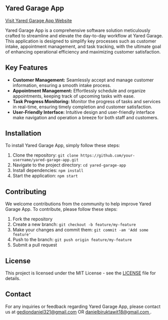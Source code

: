 ## Yared Garage App

[Visit Yared Garage App Website](https://yaredgarage.com/)

Yared Garage App is a comprehensive software solution meticulously crafted to streamline and elevate the day-to-day workflow at Yared Garage. This application is designed to simplify key processes such as customer intake, appointment management, and task tracking, with the ultimate goal of enhancing operational efficiency and maximizing customer satisfaction.

## Key Features

- **Customer Management:** Seamlessly accept and manage customer information, ensuring a smooth intake process.
- **Appointment Management:** Effortlessly schedule and organize appointments, keeping track of upcoming tasks with ease.
- **Task Progress Monitoring:** Monitor the progress of tasks and services in real-time, ensuring timely completion and customer satisfaction.
- **User-Friendly Interface:** Intuitive design and user-friendly interface make navigation and operation a breeze for both staff and customers.

## Installation

To install Yared Garage App, simply follow these steps:

1. Clone the repository: `git clone https://github.com/your-username/yared-garage-app.git`
2. Navigate to the project directory: `cd yared-garage-app`
3. Install dependencies: `npm install`
4. Start the application: `npm start`

## Contributing
We welcome contributions from the community to help improve Yared Garage App. To contribute, please follow these steps:

1. Fork the repository
2. Create a new branch: `git checkout -b feature/my-feature`
3. Make your changes and commit them: `git commit -am 'Add some feature'`
4. Push to the branch: `git push origin feature/my-feature`
5. Submit a pull request

## License

This project is licensed under the MIT License - see the [LICENSE](LICENSE) file for details.

## Contact

For any inquiries or feedback regarding Yared Garage App, please contact us at [gediondaniel321@gmail.com](mailto:gediondaniel321@gmail.com) OR [danielbiruktawit18@gmail.com
](mailto:danielbiruktawit18@gmail.com).
